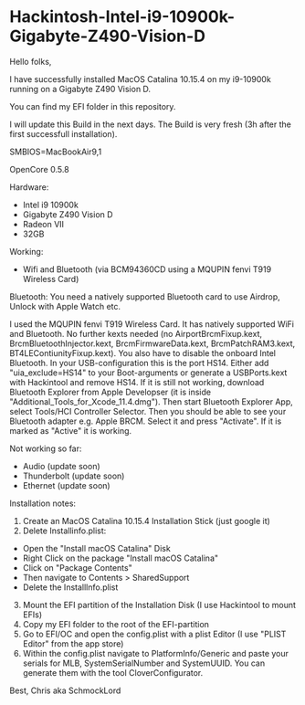 # Hackintosh-Intel-i9-10900k-Gigabyte-Z490-Vision-D

Hello folks,

I have successfully installed MacOS Catalina 10.15.4 on my i9-10900k running on a Gigabyte Z490 Vision D.

You can find my EFI folder in this repository.

I will update this Build in the next days. The Build is very fresh (3h after the first successfull installation).

SMBIOS=MacBookAir9,1

OpenCore 0.5.8

Hardware:
- Intel i9 10900k
- Gigabyte Z490 Vision D
- Radeon VII
- 32GB 

Working:
- Wifi and Bluetooth (via BCM94360CD using a MQUPIN fenvi T919 Wireless Card)

Bluetooth:
You need a natively supported Bluetooth card to use Airdrop, Unlock with Apple Watch etc.

I used the MQUPIN fenvi T919 Wireless Card. It has natively supported WiFi and Bluetooth. No further kexts needed (no AirportBrcmFixup.kext, BrcmBluetoothInjector.kext, BrcmFirmwareData.kext, BrcmPatchRAM3.kext, BT4LEContiunityFixup.kext).
You also have to disable the onboard Intel Bluetooth. In your USB-configuration this is the port HS14. Either add "uia_exclude=HS14" to your Boot-arguments or generate a USBPorts.kext with Hackintool and remove HS14. If it is still not working, download Bluetooth Explorer from Apple Developser (it is inside "Additional_Tools_for_Xcode_11.4.dmg"). Then start Bluetooth Explorer App, select Tools/HCI Controller Selector. Then you should be able to see your Bluetooth adapter e.g. Apple BRCM. Select it and press "Activate". If it is marked as "Active" it is working.

Not working so far:
- Audio (update soon)
- Thunderbolt (update soon)
- Ethernet (update soon)


Installation notes:
1. Create an MacOS Catalina 10.15.4 Installation Stick (just google it)
2. Delete Installinfo.plist:
  - Open the "Install macOS Catalina" Disk
  - Right Click on the package "Install macOS Catalina"
  - Click on "Package Contents"
  - Then navigate to Contents > SharedSupport
  - Delete the Installlnfo.plist
3. Mount the EFI partition of the Installation Disk (I use Hackintool to mount EFIs)
4. Copy my EFI folder to the root of the EFI-partition
5. Go to EFI/OC and open the config.plist with a plist Editor (I use "PLIST Editor" from the app store)
6. Within the config.plist navigate to PlatformInfo/Generic and paste your serials for MLB, SystemSerialNumber and SystemUUID. You can generate them with the tool CloverConfigurator.


Best,
Chris 
aka SchmockLord

